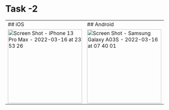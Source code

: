 # Task -2

<table>
<tr>
<td> 
 ## iOS 

<td> 
 ## Android 

<tr><td>


<img width="233" alt="Screen Shot - iPhone 13 Pro Max - 2022-03-16 at 23 53 26" src="https://user-images.githubusercontent.com/33307043/158661258-84da2f8c-6bbd-4a8c-9843-e2e8323edfde.png">
  
<td>
  
<img width="233" alt="Screen Shot - Samsung Galaxy A03S - 2022-03-16 at 07 40 01" src="https://user-images.githubusercontent.com/33307043/158506538-8d8622b2-85f8-4a24-ab71-ad516bac9d50.jpg">
  
<tr>
